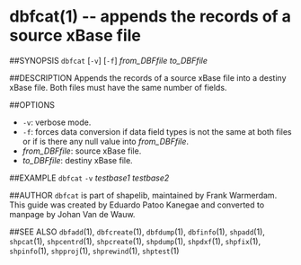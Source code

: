 dbfcat(1) -- appends the records of a source xBase file
=======================================================

##SYNOPSIS
`dbfcat` [`-v`] [`-f`] _from_DBFfile_ _to_DBFfile_

##DESCRIPTION
Appends the records of a source xBase file into a destiny xBase file. Both files must have the same number of fields.

##OPTIONS
 * `-v`:
 verbose mode.
 * `-f`:
 forces data conversion if data field types is not the same at both files or if is there any null value into _from_DBFfile_.
 * _from_DBFfile_:
 source xBase file.
 * _to_DBFfile_:
 destiny xBase file.

##EXAMPLE
`dbfcat` `-v` _testbase1_ _testbase2_

##AUTHOR
`dbfcat` is part of shapelib, maintained by Frank Warmerdam. This guide was created by Eduardo Patoo Kanegae and converted to manpage by Johan Van de Wauw.

##SEE ALSO
`dbfadd`(1), `dbfcreate`(1), `dbfdump`(1), `dbfinfo`(1), `shpadd`(1), `shpcat`(1), `shpcentrd`(1), `shpcreate`(1), `shpdump`(1), `shpdxf`(1), `shpfix`(1), `shpinfo`(1), `shpproj`(1), `shprewind`(1), `shptest`(1)

